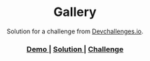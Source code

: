 <!-- Please update value in the {}  -->

<h1 align="center">Gallery</h1>

<div align="center">
   Solution for a challenge from  <a href="http://devchallenges.io" target="_blank">Devchallenges.io</a>.
</div>

<div align="center">
  <h3>
    <a href="https://deepikasr4.github.io/gallery/">
      Demo
    </a>
    <span> | </span>
    <a href="https://deepikasr4.github.io/gallery/">
      Solution
    </a>
    <span> | </span>
    <a href="https://devchallenges.io/challenges/gcbWLxG6wdennelX7b8I">
      Challenge
    </a>
  </h3>
</div>
